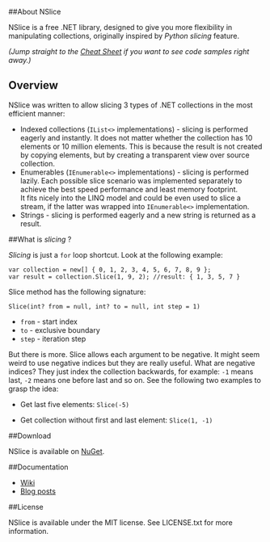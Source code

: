 ##About NSlice

NSlice is a free .NET library, designed to give you more flexibility in manipulating collections, originally inspired by *Python slicing* feature.

*(Jump straight to the [Cheat Sheet](https://github.com/nabuk/NSlice/wiki/Cheat-Sheet) if you want to see code samples right away.)*

## Overview

NSlice was written to allow slicing 3 types of .NET collections in the most efficient manner:
  
- Indexed collections (`IList<>` implementations) - slicing is performed eagerly and instantly. It does not matter whether the collection has 10 elements or 10 million elements. This is because the result is not created by copying elements, but by creating a transparent view over source collection.
- Enumerables (`IEnumerable<>` implementations) - slicing is performed lazily. Each possible slice scenario was implemented separately to achieve the best speed performance and least memory footprint.  
It fits nicely into the LINQ model and could be even used to slice a stream, if the latter was wrapped into `IEnumerable<>` implementation.
- Strings - slicing is performed eagerly and a new string is returned as a result.

##What is *slicing* ?

*Slicing* is just a `for` loop shortcut. Look at the following example:

	var collection = new[] { 0, 1, 2, 3, 4, 5, 6, 7, 8, 9 };
	var result = collection.Slice(1, 9, 2); //result: { 1, 3, 5, 7 }


Slice method has the following signature:

	Slice(int? from = null, int? to = null, int step = 1)   

- `from` - start index
- `to` - exclusive boundary
- `step` - iteration step

But there is more. Slice allows each argument to be negative. It might seem weird to use negative indices but they are really useful. What are negative indices? They just index the collection backwards, for example: `-1` means last, `-2` means one before last and so on. See the following two examples to grasp the idea:

- Get last five elements: `Slice(-5)`

- Get collection without first and last element: `Slice(1, -1)`

##Download

NSlice is available on [NuGet](http://www.nuget.org/packages/NSlice/).

##Documentation

- [Wiki](https://github.com/nabuk/NSlice/wiki)
- [Blog posts](http://geekswithblogs.net/nabuk/category/16548.aspx)

##License

NSlice is available under the MIT license. See LICENSE.txt for more information.